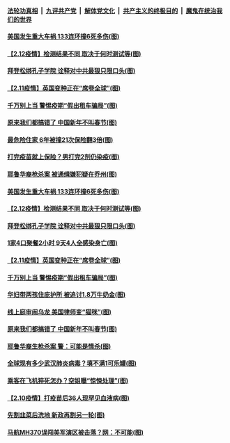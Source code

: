 

####  [法轮功真相](../../../../basic/blob/master/README.md?t=02131201) &nbsp;|&nbsp; [九评共产党](../../../../9ping.md/blob/master/README.md?t=02131201) &nbsp;|&nbsp; [解体党文化](../../../../jtdwh.md/blob/master/README.md?t=02131201)  &nbsp;|&nbsp; [共产主义的终极目的](../../../../gczydzjmd.md/blob/master/README.md?t=02131201) &nbsp;|&nbsp; [魔鬼在统治我们的世界](../../../../mgztzwmdsj.md/blob/master/README.md?t=02131201) 

#### [美国发生重大车祸 133连环撞6死多伤(图)](../pages/p3/962328.md?t=02131201) 

#### [【2.12疫情】检测结果不同 取决于何时测试等(图)](../pages/p3/962327.md?t=02131201) 

#### [拜登松绑孔子学院 诠释对中共最狠只限口头(图)](../pages/p3/962247.md?t=02131201) 

#### [【2.11疫情】英国变种正在“席卷全球”(图)](../pages/p3/962233.md?t=02131201) 

#### [千万别上当 警惕疫期“假出租车骗局”(图)](../pages/p3/962221.md?t=02131201) 

#### [原来我们都搞错了 中国新年不叫春节(图)](../pages/p3/962215.md?t=02131201) 

#### [最危险住家 6年被撞21次保险翻3倍(图)](../pages/p3/962360.md?t=02131201) 

#### [打完疫苗就上保险？男打完2剂仍染疫(图)](../pages/p3/962335.md?t=02131201) 

#### [耶鲁华裔枪杀案 被通缉嫌犯疑在乔州(图)](../pages/p3/962331.md?t=02131201) 

#### [美国发生重大车祸 133连环撞6死多伤(图)](../pages/p3/962328.md?t=02131201) 

#### [【2.12疫情】检测结果不同 取决于何时测试等(图)](../pages/p3/962327.md?t=02131201) 

#### [拜登松绑孔子学院 诠释对中共最狠只限口头(图)](../pages/p3/962247.md?t=02131201) 

#### [1家4口聚餐2小时 9天4人全感染身亡(图)](../pages/p3/962240.md?t=02131201) 

#### [【2.11疫情】英国变种正在“席卷全球”(图)](../pages/p3/962233.md?t=02131201) 

#### [千万别上当 警惕疫期“假出租车骗局”(图)](../pages/p3/962221.md?t=02131201) 

#### [华妇带两孩住庇护所 被追讨1.8万牛奶金(图)](../pages/p3/962219.md?t=02131201) 

#### [线上庭审闹乌龙 美国律师变“猫咪”(图)](../pages/p3/962225.md?t=02131201) 

#### [原来我们都搞错了 中国新年不叫春节(图)](../pages/p3/962215.md?t=02131201) 


#### [耶鲁华裔生枪杀案 警：可能是情杀(图)](../pages/p3/962132.md?t=02131201) 

#### [全球现有多少武汉肺炎病毒？填不满1可乐罐(图)](../pages/p3/962131.md?t=02131201) 

#### [乘客在飞机猝死怎办？空姐曝“惊悚处理”(图)](../pages/p3/962129.md?t=02131201) 

#### [【2.10疫情】打疫苗后36人现罕见血液病(图)](../pages/p3/962125.md?t=02131201) 

#### [先割韭菜后洗地 新政再割另一轮(图)](../pages/p3/962101.md?t=02131201) 

#### [马航MH370误闯美军演区被击落？网：不可能(图)](../pages/p3/962115.md?t=02131201) 



